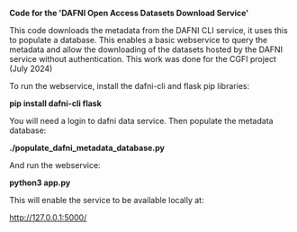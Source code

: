 <b>Code for the 'DAFNI Open Access Datasets Download Service'</b>


This code downloads the metadata from the DAFNI CLI service, it uses this to populate a database. This enables a basic webservice to query the metadata and allow the downloading of the datasets hosted by the DAFNI service without authentication. This work was done for the CGFI project (July 2024)

To run the webservice, install the dafni-cli and flask pip libraries:

<b>pip install dafni-cli flask</b>

You will need a login to dafni data service. Then populate the metadata database:

<b>./populate_dafni_metadata_database.py</b>

And run the webservice:

<b>python3 app.py</b>

This will enable the service to be available locally at:

http://127.0.0.1:5000/
